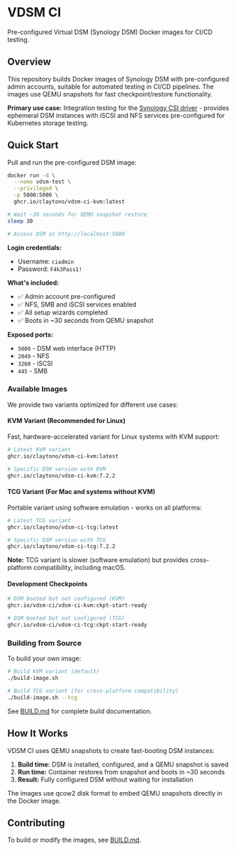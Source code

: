 # VDSM CI

Pre-configured Virtual DSM (Synology DSM) Docker images for CI/CD testing.

## Overview

This repository builds Docker images of Synology DSM with pre-configured admin accounts, suitable for automated testing in CI/CD pipelines. The images use QEMU snapshots for fast checkpoint/restore functionality.

**Primary use case:** Integration testing for the [Synology CSI driver](https://github.com/claytono/synology-csi) - provides ephemeral DSM instances with iSCSI and NFS services pre-configured for Kubernetes storage testing.

## Quick Start

Pull and run the pre-configured DSM image:

```bash
docker run -d \
  --name vdsm-test \
  --privileged \
  -p 5000:5000 \
  ghcr.io/claytono/vdsm-ci-kvm:latest

# Wait ~30 seconds for QEMU snapshot restore
sleep 30

# Access DSM at http://localhost:5000
```

**Login credentials:**

- Username: `ciadmin`
- Password: `F4k3Pass1!`

**What's included:**

- ✅ Admin account pre-configured
- ✅ NFS, SMB and iSCSI services enabled
- ✅ All setup wizards completed
- ✅ Boots in ~30 seconds from QEMU snapshot

**Exposed ports:**

- `5000` - DSM web interface (HTTP)
- `2049` - NFS
- `3260` - iSCSI
- `445` - SMB

### Available Images

We provide two variants optimized for different use cases:

#### KVM Variant (Recommended for Linux)

Fast, hardware-accelerated variant for Linux systems with KVM support:

```bash
# Latest KVM variant
ghcr.io/claytono/vdsm-ci-kvm:latest

# Specific DSM version with KVM
ghcr.io/claytono/vdsm-ci-kvm:7.2.2
```

#### TCG Variant (For Mac and systems without KVM)

Portable variant using software emulation - works on all platforms:

```bash
# Latest TCG variant
ghcr.io/claytono/vdsm-ci-tcg:latest

# Specific DSM version with TCG
ghcr.io/claytono/vdsm-ci-tcg:7.2.2
```

**Note:** TCG variant is slower (software emulation) but provides cross-platform compatibility, including macOS.

#### Development Checkpoints

```bash
# DSM booted but not configured (KVM)
ghcr.io/vdsm-ci/vdsm-ci-kvm:ckpt-start-ready

# DSM booted but not configured (TCG)
ghcr.io/vdsm-ci/vdsm-ci-tcg:ckpt-start-ready
```

### Building from Source

To build your own image:

```bash
# Build KVM variant (default)
./build-image.sh

# Build TCG variant (for cross-platform compatibility)
./build-image.sh --tcg
```

See [BUILD.md](BUILD.md) for complete build documentation.

## How It Works

VDSM CI uses QEMU snapshots to create fast-booting DSM instances:

1. **Build time:** DSM is installed, configured, and a QEMU snapshot is saved
2. **Run time:** Container restores from snapshot and boots in ~30 seconds
3. **Result:** Fully configured DSM without waiting for installation

The images use qcow2 disk format to embed QEMU snapshots directly in the Docker image.

## Contributing

To build or modify the images, see [BUILD.md](BUILD.md).
